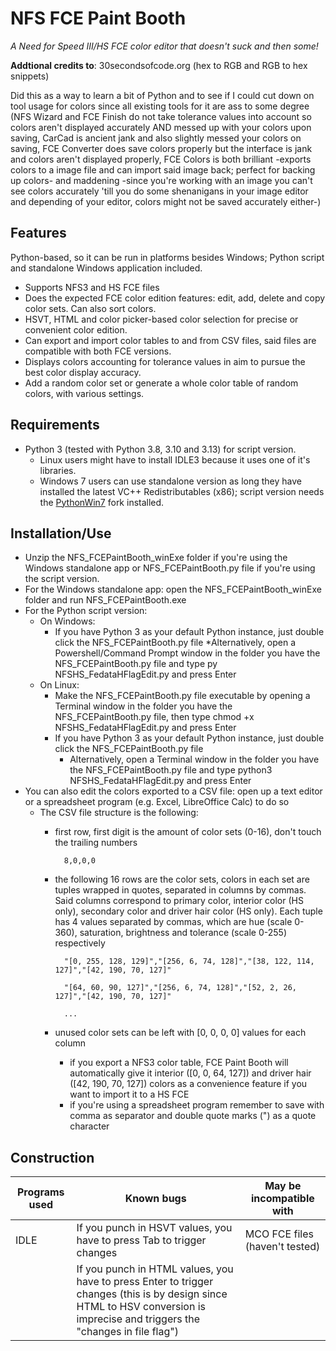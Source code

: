 # NFS FCE Paint Booth
*A Need for Speed III/HS FCE color editor that doesn't suck and then some!*

**Addtional credits to**:	30secondsofcode.org (hex to RGB and RGB to hex snippets) 

Did this as a way to learn a bit of Python and to see if I could cut down on tool usage for colors since all existing tools for it are ass to some degree (NFS Wizard and FCE Finish do not take tolerance values into account so colors aren't displayed accurately AND messed up with your colors upon saving, CarCad is ancient jank and also slightly messed your colors on saving, FCE Converter does save colors properly but the interface is jank and colors aren't displayed properly, FCE Colors is both brilliant -exports colors to a image file and can import said image back; perfect for backing up colors- and maddening -since you're working with an image you can't see colors accurately 'till you do some shenanigans in your image editor and depending of your editor, colors might not be saved accurately either-) 

## Features

Python-based, so it can be run in platforms besides Windows; Python script and standalone Windows application included.
* Supports NFS3 and HS FCE files
* Does the expected FCE color edition features: edit, add, delete and copy color sets. Can also sort colors.
* HSVT, HTML and color picker-based color selection for precise or convenient color edition.
* Can export and import color tables to and from CSV files, said files are compatible with both FCE versions.
* Displays colors accounting for tolerance values in aim to pursue the best color display accuracy.
* Add a random color set or generate a whole color table of random colors, with various settings.

## Requirements

* Python 3 (tested with Python 3.8, 3.10 and 3.13) for script version.
  * Linux users might have to install IDLE3 because it uses one of it's libraries.
  * Windows 7 users can use standalone version as long they have installed the latest VC++ Redistributables (x86); script version needs the [PythonWin7](https://github.com/adang1345/PythonWin7) fork installed.

## Installation/Use

* Unzip the NFS_FCEPaintBooth_winExe folder if you're using the Windows standalone app or NFS_FCEPaintBooth.py file if you're using the script version.
* For the Windows standalone app: open the NFS_FCEPaintBooth_winExe folder and run NFS_FCEPaintBooth.exe
* For the Python script version:
  * On Windows:
    * If you have Python 3 as your default Python instance, just double click the NFS_FCEPaintBooth.py file
      *Alternatively, open a Powershell/Command Prompt window in the folder you have the NFS_FCEPaintBooth.py file and type py NFSHS_FedataHFlagEdit.py and press Enter
  * On Linux:
    * Make the NFS_FCEPaintBooth.py file executable by opening a Terminal window in the folder you have the NFS_FCEPaintBooth.py file, then type chmod +x NFSHS_FedataHFlagEdit.py and press Enter
    * If you have Python 3 as your default Python instance, just double click the NFS_FCEPaintBooth.py file
      * Alternatively, open a Terminal window in the folder you have the NFS_FCEPaintBooth.py file and type python3 NFSHS_FedataHFlagEdit.py and press Enter
* You can also edit the colors exported to a CSV file: open up a text editor or a spreadsheet program (e.g. Excel, LibreOffice Calc) to do so
  * The CSV file structure is the following:
    * first row, first digit is the amount of color sets (0-16), don't touch the trailing numbers
      
            8,0,0,0
      
    * the following 16 rows are the color sets, colors in each set are tuples wrapped in quotes, separated in columns by commas. Said columns correspond to primary color, interior color (HS only), secondary color and driver hair color (HS only). Each tuple has 4 values separated by commas, which are hue (scale 0-360), saturation, brightness and tolerance (scale 0-255) respectively
            
            "[0, 255, 128, 129]","[256, 6, 74, 128]","[38, 122, 114, 127]","[42, 190, 70, 127]"

            "[64, 60, 90, 127]","[256, 6, 74, 128]","[52, 2, 26, 127]","[42, 190, 70, 127]"

            ...

    * unused color sets can be left with [0, 0, 0, 0] values for each column
      * if you export a NFS3 color table, FCE Paint Booth will automatically give it interior ([0, 0, 64, 127]) and driver hair ([42, 190, 70, 127]) colors as a convenience feature if you want to import it to a HS FCE
      * if you're using a spreadsheet program remember to save with comma as separator and double quote marks (") as a quote character

## Construction

|Programs used|Known bugs|May be incompatible with|
|------|-----|--|
|IDLE|If you punch in HSVT values, you have to press Tab to trigger changes|MCO FCE files (haven't tested)|
|    |If you punch in HTML values, you have to press Enter to trigger changes (this is by design since HTML to HSV conversion is imprecise and triggers the "changes in file flag")|
